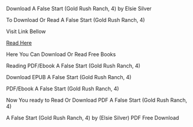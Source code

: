 Download A False Start (Gold Rush Ranch, 4) by Elsie Silver

To Download Or Read A False Start (Gold Rush Ranch, 4)

Visit Link Bellow

[Read Here](https://mobionlines.web.app/knit/209271727-a-false-start)

Here You Can Download Or Read Free Books

Reading PDF/Ebook A False Start (Gold Rush Ranch, 4)

Download EPUB A False Start (Gold Rush Ranch, 4)

PDF/Ebook A False Start (Gold Rush Ranch, 4)

Now You ready to Read Or Download PDF A False Start (Gold Rush Ranch, 4)

A False Start (Gold Rush Ranch, 4) by (Elsie Silver) PDF Free Download

